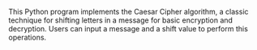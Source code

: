 This Python program implements the Caesar Cipher algorithm, a classic technique for shifting letters in a message for basic encryption and decryption. Users can input a message and a shift value to perform this operations.



